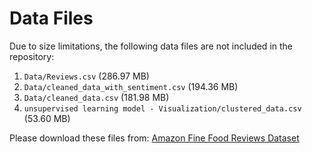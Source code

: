 # Data Files

Due to size limitations, the following data files are not included in the repository:

1. `Data/Reviews.csv` (286.97 MB)
2. `Data/cleaned_data_with_sentiment.csv` (194.36 MB)
3. `Data/cleaned_data.csv` (181.98 MB)
4. `unsupervised learning model - Visualization/clustered_data.csv` (53.60 MB)

Please download these files from:
[Amazon Fine Food Reviews Dataset](https://www.kaggle.com/snap/amazon-fine-food-reviews)
